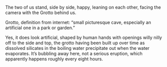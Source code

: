 The two of us stand, side by side, happy, leaning on each other, facing the camera with the Grotto behind us. 

Grotto, definition from internet: “small picturesque cave, especially an artificial one in a park or garden.” 

Yes, it does look artificial, shaped by human hands with openings willy nilly off to the side and top, the grotto having been built up over time as dissolved silicates in the boiling water precipitate out when the water evaporates. It’s bubbling away here, not a serious eruption, which apparently happens roughly every eight hours.
